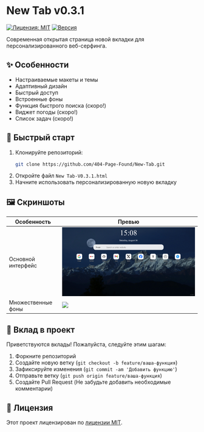 # New Tab v0.3.1
[![Лицензия: MIT](https://img.shields.io/badge/License-MIT-yellow.svg)](LICENSE)
[![Версия](https://img.shields.io/badge/version-0.3.1-blue)]()

Современная открытая страница новой вкладки для персонализированного веб-серфинга.

## ✨ Особенности
- Настраиваемые макеты и темы
- Адаптивный дизайн
- Быстрый доступ
- Встроенные фоны
- Функция быстрого поиска (скоро!)
- Виджет погоды (скоро!)
- Список задач (скоро!)

## 🚀 Быстрый старт
1. Клонируйте репозиторий:
   ```bash
   git clone https://github.com/404-Page-Found/New-Tab.git
   ```
2. Откройте файл `New Tab-V0.3.1.html`
3. Начните использовать персонализированную новую вкладку

## 🖼️ Скриншоты
| Особенность | Превью |
|------|------|
| Основной интерфейс | ![](../../images/New%20Tab_1.png) |
| Множественные фоны | ![](../../images/New%20Tab_2.png) |

## 👥 Вклад в проект
Приветствуются вклады! Пожалуйста, следуйте этим шагам:
1. Форкните репозиторий
2. Создайте новую ветку (`git checkout -b feature/ваша-функция`)
3. Зафиксируйте изменения (`git commit -am 'Добавить функцию'`)
4. Отправьте ветку (`git push origin feature/ваша-функция`)
5. Создайте Pull Request
(Не забудьте добавить необходимые комментарии)

## 📄 Лицензия
Этот проект лицензирован по [лицензии MIT](../../LICENSE).
